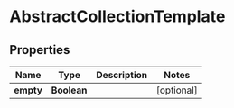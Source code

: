

# AbstractCollectionTemplate


## Properties

| Name | Type | Description | Notes |
|------------ | ------------- | ------------- | -------------|
|**empty** | **Boolean** |  |  [optional] |



